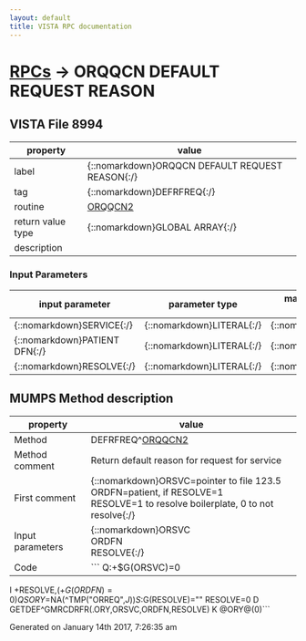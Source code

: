 ```yaml
---
layout: default
title: VISTA RPC documentation
---
```




# [RPCs](TableOfContent.md) &#8594; ORQQCN DEFAULT REQUEST REASON 


 ## VISTA File 8994
 property | value 
--- | --- 
 label | {::nomarkdown}ORQQCN DEFAULT REQUEST REASON{:/}
 tag | {::nomarkdown}DEFRFREQ{:/}
 routine | [ORQQCN2](http://code.osehra.org/dox/Routine_ORQQCN2_source.html)
 return value type | {::nomarkdown}GLOBAL ARRAY{:/}
 description | 

### Input Parameters

| input parameter | parameter type | maximum data length | required | description | 
| --- | --- | --- | --- | --- | 
| {::nomarkdown}SERVICE{:/} | {::nomarkdown}LITERAL{:/} | {::nomarkdown}16{:/} |  |  | 
| {::nomarkdown}PATIENT DFN{:/} | {::nomarkdown}LITERAL{:/} | {::nomarkdown}32{:/} |  |  | 
| {::nomarkdown}RESOLVE{:/} | {::nomarkdown}LITERAL{:/} | {::nomarkdown}2{:/} |  |  | 


## MUMPS Method description

 property | value 
 --- | --- 
 Method | DEFRFREQ^[ORQQCN2](http://code.osehra.org/dox/Routine_ORQQCN2_source.html)
 Method comment | Return default reason for request for service
 First comment | {::nomarkdown}ORSVC=pointer to file 123.5<br/>ORDFN=patient, if RESOLVE=1<br/>RESOLVE=1 to resolve boilerplate, 0 to not resolve{:/}
 Input parameters | {::nomarkdown}ORSVC<br/>ORDFN<br/>RESOLVE{:/}
 Code | ```  Q:+$G(ORSVC)=0
 I +RESOLVE,(+$G(ORDFN)=0) Q
 S ORY=$NA(^TMP("ORREQ",$J))
 S:$G(RESOLVE)="" RESOLVE=0
 D GETDEF^GMRCDRFR(.ORY,ORSVC,ORDFN,RESOLVE)
 K @ORY@(0)```




 Generated on January 14th 2017, 7:26:35 am